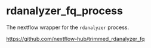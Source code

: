 # rdanalyzer_fq_process

The nextflow wrapper for the `rdanalyzer` process.

https://github.com/nextflow-hub/trimmed_rdanalyzer_fq
